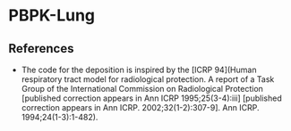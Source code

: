 # PBPK-Lung

## References

- The code for the deposition is inspired by the [ICRP 94](Human respiratory tract model for radiological protection. A report of a Task Group of the International Commission on Radiological Protection [published correction appears in Ann ICRP 1995;25(3-4):iii] [published correction appears in Ann ICRP. 2002;32(1-2):307-9]. Ann ICRP. 1994;24(1-3):1-482).
